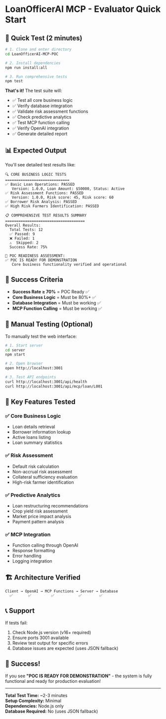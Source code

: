 # LoanOfficerAI MCP - Evaluator Quick Start

## 🚀 Quick Test (2 minutes)

```bash
# 1. Clone and enter directory
cd LoanOfficerAI-MCP-POC

# 2. Install dependencies
npm run install:all

# 3. Run comprehensive tests
npm test
```

**That's it!** The test suite will:

- ✅ Test all core business logic
- ✅ Verify database integration
- ✅ Validate risk assessment functions
- ✅ Check predictive analytics
- ✅ Test MCP function calling
- ✅ Verify OpenAI integration
- ✅ Generate detailed report

## 📊 Expected Output

You'll see detailed test results like:

```
🔍 CORE BUSINESS LOGIC TESTS
=============================
✅ Basic Loan Operations: PASSED
   Version: 1.0.0, Loan Amount: $50000, Status: Active
✅ Risk Assessment Functions: PASSED
   Version: 1.0.0, Risk score: 45, Risk score: 60
✅ Borrower Risk Analysis: PASSED
✅ High Risk Farmers Identification: PASSED

📋 COMPREHENSIVE TEST RESULTS SUMMARY
====================================
Overall Results:
  Total Tests: 12
  ✅ Passed: 9
  ❌ Failed: 1
  ⚠️  Skipped: 2
  Success Rate: 75%

🎯 POC READINESS ASSESSMENT:
✅ POC IS READY FOR DEMONSTRATION
   Core business functionality verified and operational
```

## 🎯 Success Criteria

- **Success Rate ≥ 70%** = POC Ready ✅
- **Core Business Logic** = Must be 80%+ ✅
- **Database Integration** = Must be working ✅
- **MCP Function Calling** = Must be working ✅

## 🔧 Manual Testing (Optional)

To manually test the web interface:

```bash
# 1. Start server
cd server
npm start

# 2. Open browser
open http://localhost:3001

# 3. Test API endpoints
curl http://localhost:3001/api/health
curl http://localhost:3001/api/mcp/loan/L001
```

## 📁 Key Features Tested

### ✅ **Core Business Logic**

- Loan details retrieval
- Borrower information lookup
- Active loans listing
- Loan summary statistics

### ✅ **Risk Assessment**

- Default risk calculation
- Non-accrual risk assessment
- Collateral sufficiency evaluation
- High-risk farmer identification

### ✅ **Predictive Analytics**

- Loan restructuring recommendations
- Crop yield risk assessment
- Market price impact analysis
- Payment pattern analysis

### ✅ **MCP Integration**

- Function calling through OpenAI
- Response formatting
- Error handling
- Logging integration

## 🏗️ Architecture Verified

```
Client → OpenAI → MCP Functions → Server → Database
  ✅       ✅         ✅           ✅        ✅
```

## 📞 Support

If tests fail:

1. Check Node.js version (v16+ required)
2. Ensure ports 3001 available
3. Review test output for specific errors
4. Database issues are expected (uses JSON fallback)

## 🎉 Success!

If you see **"POC IS READY FOR DEMONSTRATION"** - the system is fully functional and ready for production evaluation!

---

**Total Test Time:** ~2-3 minutes  
**Setup Complexity:** Minimal  
**Dependencies:** Node.js only  
**Database Required:** No (uses JSON fallback)
